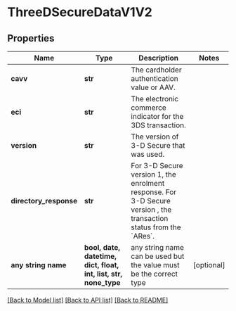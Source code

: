 # ThreeDSecureDataV1V2


## Properties
Name | Type | Description | Notes
------------ | ------------- | ------------- | -------------
**cavv** | **str** | The cardholder authentication value or AAV. | 
**eci** | **str** | The electronic commerce indicator for the 3DS transaction. | 
**version** | **str** | The version of 3-D Secure that was used. | 
**directory_response** | **str** | For 3-D Secure version 1, the enrolment response. For 3-D Secure version , the transaction status from the &#x60;ARes&#x60;. | 
**any string name** | **bool, date, datetime, dict, float, int, list, str, none_type** | any string name can be used but the value must be the correct type | [optional]

[[Back to Model list]](../README.md#documentation-for-models) [[Back to API list]](../README.md#documentation-for-api-endpoints) [[Back to README]](../README.md)


